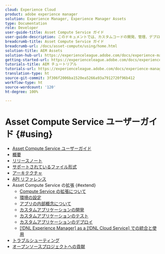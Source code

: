 ```yaml
---
cloud: Experience Cloud
product: adobe experience manager
solution: Experience Manager, Experience Manager Assets
type: Documentation
role: Developer
user-guide-title: Asset Compute Service ガイド
user-guide-description: このドキュメントでは、カスタムコードの開発、管理、デプロイ、トラブルシューティングの方法など、 [!DNL Asset Compute Service]  に関連するタスクについて説明しています。
breadcrumb-title: Asset Compute Service ガイド
breadcrumb-url: /docs/asset-compute/using/home.html
solution-title: AEM Assets
solution-hub-url: https://experienceleague.adobe.com/docs/experience-manager-cloud-service/assets/home.html?lang=ja
getting-started-url: https://experienceleague.adobe.com/docs/experience-manager-cloud-service/assets/asset-microservices-overview.html?lang=ja
tutorials-title: AEM チュートリアル
tutorials-url: https://experienceleague.adobe.com/docs/experience-manager-learn/assets/overview.html?lang=ja
translation-type: ht
source-git-commit: 3f306f2006ba1520ea5266a93a7912720f96b412
workflow-type: ht
source-wordcount: '120'
ht-degree: 100%

---
```



# Asset Compute Service ユーザーガイド {#using}

+ [Asset Compute Service ユーザーガイド](home.md)
+ [概要](introduction.md)
+ [リリースノート](release-notes.md)
+ [サポートされているファイル形式](https://experienceleague.adobe.com/docs/experience-manager-cloud-service/assets/file-format-support.html?lang=ja)
+ [アーキテクチャ](architecture.md)
+ [API リファレンス](api.md)
+ Asset Compute Service の拡張 {#extend}
   + [Compute Service の拡張について](understand-extensibility.md)
   + [環境の設定](setup-environment.md)
   + [アプリの内部概念について](custom-application-internals.md)
   + [カスタムアプリケーションの開発](develop-custom-application.md)
   + [カスタムアプリケーションのテスト](test-custom-application.md)
   + [カスタムアプリケーションのデプロイ](deploy-custom-application.md)
   + [ [!DNL Experience Manager]  as a  [!DNL Cloud Service] での統合と使用](https://experienceleague.adobe.com/docs/experience-manager-cloud-service/assets/asset-microservices-overview.html?lang=ja)
+ [トラブルシューティング](troubleshooting.md)
+ [オープンソースプロジェクトへの貢献](contribute-to-compute-service.md)
